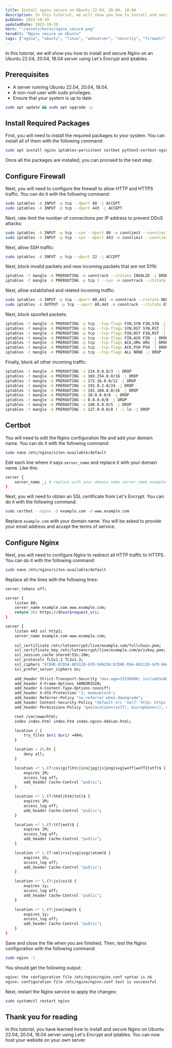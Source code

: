 ```yaml
---
title: Install nginx secure on Ubuntu 22.04, 20.04, 18.04
description: In this tutorial, we will show you how to install and secure Nginx on an Ubuntu 22.04, 20.04, 18.04 server using Let's Encrypt and iptables.
pubDate: 2023-10-19
updatedDate: 2023-10-20
hero: "~/assets/heros/nginx_secure.png"
heroAlt: "Nginx secure on Ubuntu"
tags: ["nginx", "ubuntu", "linux", "webserver", "security", "firewall", "iptables", "letsencrypt", "certbot"]
---
```


In this tutorial, we will show you how to install and secure Nginx on an Ubuntu 22.04, 20.04, 18.04 server using Let's Encrypt and iptables.

## Prerequisites

- A server running Ubuntu 22.04, 20.04, 18.04.
- A non-root user with sudo privileges.
- Ensure that your system is up to date.

```bash
sudo apt update && sudo apt upgrade -y
```

## Install Required Packages

First, you will need to install the required packages to your system. You can install all of them with the following command:

```bash
sudo apt install nginx iptables-persistent certbot python3-certbot-nginx curl -y
```

Once all the packages are installed, you can proceed to the next step.

## Configure Firewall

Next, you will need to configure the firewall to allow HTTP and HTTPS traffic. You can do it with the following command:

```bash
sudo iptables -A INPUT -p tcp --dport 80 -j ACCEPT
sudo iptables -A INPUT -p tcp --dport 443 -j ACCEPT
```

Next, rate-limit the number of connections per IP address to prevent DDoS attacks:

```bash
sudo iptables -A INPUT -p tcp --syn --dport 80 -m connlimit --connlimit-above 20 --connlimit-mask 24 -j DROP
sudo iptables -A INPUT -p tcp --syn --dport 443 -m connlimit --connlimit-above 20 --connlimit-mask 24 -j DROP
```

Next, allow SSH traffic:

```bash
sudo iptables -A INPUT -p tcp --dport 22 -j ACCEPT
```

Next, block invalid packets and new incoming packets that are not SYN:

```bash
iptables -t mangle -A PREROUTING -m conntrack --ctstate INVALID -j DROP
iptables -t mangle -A PREROUTING -p tcp ! --syn -m conntrack --ctstate NEW -j DROP
```

Next, allow established and related incoming traffic:

```bash
sudo iptables -A INPUT -p tcp --dport 80,443 -m conntrack --ctstate NEW,ESTABLISHED -j ACCEPT
sudo iptables -A OUTPUT -p tcp --sport 80,443 -m conntrack --ctstate ESTABLISHED -j ACCEPT
```

Next, block spoofed packets:

```bash
iptables -t mangle -A PREROUTING -p tcp --tcp-flags FIN,SYN FIN,SYN -j DROP
iptables -t mangle -A PREROUTING -p tcp --tcp-flags SYN,RST SYN,RST -j DROP
iptables -t mangle -A PREROUTING -p tcp --tcp-flags FIN,RST FIN,RST -j DROP
iptables -t mangle -A PREROUTING -p tcp --tcp-flags FIN,ACK FIN -j DROP
iptables -t mangle -A PREROUTING -p tcp --tcp-flags ACK,URG URG -j DROP
iptables -t mangle -A PREROUTING -p tcp --tcp-flags ACK,PSH PSH -j DROP
iptables -t mangle -A PREROUTING -p tcp --tcp-flags ALL NONE -j DROP
```

Finally, block all other incoming traffic:

```bash
iptables -t mangle -A PREROUTING -s 224.0.0.0/3 -j DROP 
iptables -t mangle -A PREROUTING -s 169.254.0.0/16 -j DROP 
iptables -t mangle -A PREROUTING -s 172.16.0.0/12 -j DROP 
iptables -t mangle -A PREROUTING -s 192.0.2.0/24 -j DROP 
iptables -t mangle -A PREROUTING -s 192.168.0.0/16 -j DROP 
iptables -t mangle -A PREROUTING -s 10.0.0.0/8 -j DROP 
iptables -t mangle -A PREROUTING -s 0.0.0.0/8 -j DROP 
iptables -t mangle -A PREROUTING -s 240.0.0.0/5 -j DROP 
iptables -t mangle -A PREROUTING -s 127.0.0.0/8 ! -i lo -j DROP
```

## Certbot

You will need to edit the Nginx configuration file and add your domain name. You can do it with the following command:

```bash
sudo nano /etc/nginx/sites-available/default
```

Edit each line where it says `server_name` and replace it with your domain name. Like this:

```bash
server {
    server_name _; # replace with your domain name server_name example.com www.example.com;
}
```

Next, you will need to obtain an SSL certificate from Let's Encrypt. You can do it with the following command:

```bash
sudo certbot --nginx -d example.com -d www.example.com
```

Replace `example.com` with your domain name. You will be asked to provide your email address and accept the terms of service.

## Configure Nginx

Next, you will need to configure Nginx to redirect all HTTP traffic to HTTPS. You can do it with the following command:

```bash
sudo nano /etc/nginx/sites-available/default
```

Replace all the lines with the following lines:

```bash
server_tokens off;

server {
    listen 80;
    server_name example.com www.example.com;
    return 301 https://$host$request_uri;
}

server {
    listen 443 ssl http2;
    server_name example.com www.example.com;
    
    ssl_certificate /etc/letsencrypt/live/example.com/fullchain.pem;
    ssl_certificate_key /etc/letsencrypt/live/example.com/privkey.pem;
    ssl_session_cache shared:SSL:10m;
    ssl_protocols TLSv1.2 TLSv1.3;
    ssl_ciphers "ECDHE-ECDSA-AES128-GCM-SHA256:ECDHE-RSA-AES128-GCM-SHA256:ECDHE-ECDSA-AES256-GCM-SHA384:ECDHE-RSA-AES256-GCM-SHA384:ECDHE-ECDSA-CHACHA20-POLY1305:ECDHE-RSA-CHACHA20-POLY1305:DHE-RSA-AES128-GCM-SHA256:DHE-RSA-AES256-GCM-SHA384";
    ssl_prefer_server_ciphers on;
    
    add_header Strict-Transport-Security "max-age=31536000; includeSubDomains; preload";
    add_header X-Frame-Options SAMEORIGIN;
    add_header X-Content-Type-Options nosniff;
    add_header X-XSS-Protection "1; mode=block";
    add_header Referrer-Policy "no-referrer-when-downgrade";
    add_header Content-Security-Policy "default-src 'self' http: https: data: blob: 'unsafe-inline'";
    add_header Permissions-Policy "geolocation=(self), microphone=(), camera=()";

    root /var/www/html;
    index index.html index.htm index.nginx-debian.html;

    location / {
        try_files $uri $uri/ =404;
    }

    location ~ /\.ht {
        deny all;
    }

    location ~* \.(?:css|gif|htc|ico|jpg|js|png|svg|woff|woff2|otf)$ {
        expires 1M;
        access_log off;
        add_header Cache-Control "public";
    }

    location ~* \.(?:html|htm|txt)$ {
        expires 1M;
        access_log off;
        add_header Cache-Control "public";
    }

    location ~* \.(?:ttf|eot)$ {
        expires 1M;
        access_log off;
        add_header Cache-Control "public";
    }

    location ~* \.(?:xml|rss|svg|svgz|atom)$ {
        expires 1h;
        access_log off;
        add_header Cache-Control "public";
    }

    location ~* \.(?:js|css)$ {
        expires 1y;
        access_log off;
        add_header Cache-Control "public";
    }

    location ~* \.(?:json|map)$ {
        expires 1y;
        access_log off;
        add_header Cache-Control "public";
    }
}
```

Save and close the file when you are finished. Then, test the Nginx configuration with the following command:

```bash
sudo nginx -t
```

You should get the following output:

```bash
nginx: the configuration file /etc/nginx/nginx.conf syntax is ok
nginx: configuration file /etc/nginx/nginx.conf test is successful
```

Next, restart the Nginx service to apply the changes:

```bash
sudo systemctl restart nginx
```

## Thank you for reading

In this tutorial, you have learned how to install and secure Nginx on Ubuntu 22.04, 20.04, 18.04 server using Let's Encrypt and iptables. You can now host your website on your own server.